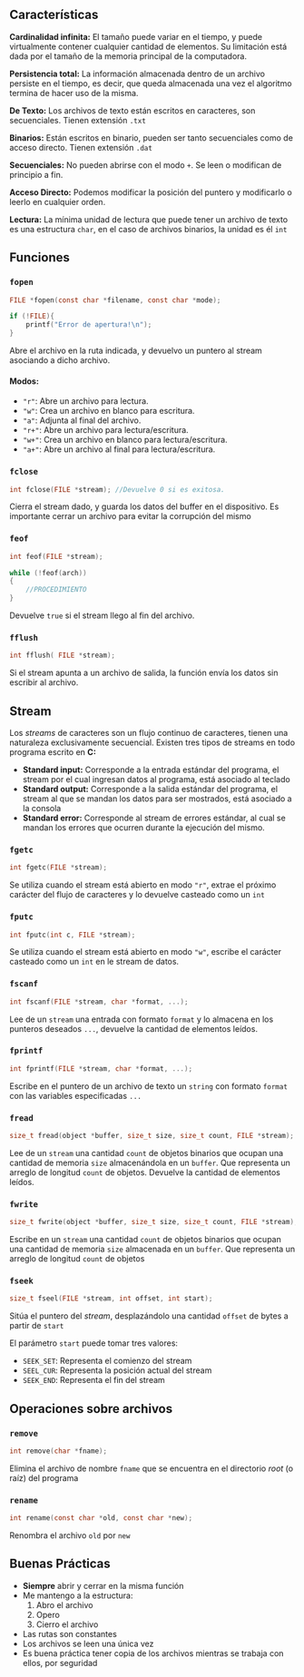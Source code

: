 ## Características

**Cardinalidad infinita:** El tamaño puede variar en el tiempo, y puede virtualmente contener cualquier cantidad de elementos. Su limitación está dada por el tamaño de la memoria principal de la computadora.

**Persistencia total:** La información almacenada dentro de un archivo persiste en el tiempo, es decir, que queda almacenada una vez el algoritmo termina de hacer uso de la misma.

**De Texto:** Los archivos de texto están escritos en caracteres, son secuenciales. Tienen extensión `.txt`

**Binarios:** Están escritos en binario, pueden ser tanto secuenciales como de acceso directo. Tienen extensión `.dat`

**Secuenciales:** No pueden abrirse con el modo `+`. Se leen o modifican de principio a fin.

**Acceso Directo:** Podemos modificar la posición del puntero y modificarlo o leerlo en cualquier orden.

**Lectura:** La mínima unidad de lectura que puede tener un archivo de texto es una estructura `char`, en el caso de archivos binarios, la unidad es él `int`

## Funciones

### `fopen`

```c
FILE *fopen(const char *filename, const char *mode);

if (!FILE){
	printf("Error de apertura!\n");
}
```

Abre el archivo en la ruta indicada, y devuelvo un puntero al stream asociando a dicho archivo.

#### Modos:

- `"r"`: Abre un archivo para lectura.
- `"w"`: Crea un archivo en blanco para escritura.
- `"a"`: Adjunta al final del archivo.
- `"r+"`: Abre un archivo para lectura/escritura.
- `"w+"`: Crea un archivo en blanco para lectura/escritura.
- `"a+"`: Abre un archivo al final para lectura/escritura.

### `fclose`

```c
int fclose(FILE *stream); //Devuelve 0 si es exitosa.
```

Cierra el stream dado, y guarda los datos del buffer en el dispositivo. Es importante cerrar un archivo para evitar la corrupción del mismo

### `feof`

```c
int feof(FILE *stream);

while (!feof(arch))
{
	//PROCEDIMIENTO
}
```

Devuelve `true` si el stream llego al fin del archivo.

### `fflush`

```c
int fflush( FILE *stream);
```

Si el stream apunta a un archivo de salida, la función envía los datos sin escribir al archivo.

## Stream

Los *streams* de caracteres son un flujo continuo de caracteres, tienen una naturaleza exclusivamente secuencial. Existen tres tipos de streams en todo programa escrito en **C:**

- **Standard input:** Corresponde a la entrada estándar del programa, el stream por el cual ingresan datos al programa, está asociado al teclado
- **Standard output:** Corresponde a la salida estándar del programa, el stream al que se mandan los datos para ser mostrados, está asociado a la consola
- **Standard error:** Corresponde al stream de errores estándar, al cual se mandan los errores que ocurren durante la ejecución del mismo.

### `fgetc`

```c
int fgetc(FILE *stream);
```

Se utiliza cuando el stream está abierto en modo `"r"`, extrae el próximo carácter del flujo de caracteres y lo devuelve casteado como un `int`

### `fputc`

```c
int fputc(int c, FILE *stream);
```

Se utiliza cuando el stream está abierto en modo `"w"`, escribe el carácter casteado como un `int` en le stream de datos.

### `fscanf`

```c
int fscanf(FILE *stream, char *format, ...);
```

Lee de un `stream` una entrada con formato `format` y lo almacena en los punteros deseados `...`, devuelve la cantidad de elementos leídos.

### `fprintf`

```c
int fprintf(FILE *stream, char *format, ...);
```

Escribe en el puntero de un archivo de texto un `string` con formato `format` con las variables especificadas `...`

### `fread`

```c
size_t fread(object *buffer, size_t size, size_t count, FILE *stream);
```

Lee de un `stream` una cantidad `count` de objetos binarios que ocupan una cantidad de memoria `size` almacenándola en un `buffer`. Que representa un arreglo de longitud `count` de objetos. Devuelve la cantidad de elementos leídos.

### `fwrite`

```c
size_t fwrite(object *buffer, size_t size, size_t count, FILE *stream);
```

Escribe en un `stream` una cantidad `count` de objetos binarios que ocupan una cantidad de memoria `size` almacenada en un `buffer`. Que representa un arreglo de longitud `count` de objetos

### `fseek`

```c
size_t fseel(FILE *stream, int offset, int start);
```

Sitúa el puntero del *stream*, desplazándolo una cantidad `offset` de bytes a partir de `start`

El parámetro `start` puede tomar tres valores:

- `SEEK_SET`: Representa el comienzo del stream
- `SEEL_CUR`: Representa la posición actual del stream
- `SEEK_END`: Representa el fin del stream

## Operaciones sobre archivos

### `remove`

```c
int remove(char *fname);
```

Elimina el archivo de nombre `fname` que se encuentra en el directorio *root* (o raíz) del programa

### `rename`

```c
int rename(const char *old, const char *new);
```

Renombra el archivo `old` por `new`

## Buenas Prácticas

- **Siempre** abrir y cerrar en la misma función
- Me mantengo a la estructura:
	1. Abro el archivo
	2. Opero
	3. Cierro el archivo
- Las rutas son constantes
- Los archivos se leen una única vez
- Es buena práctica tener copia de los archivos mientras se trabaja con ellos, por seguridad
